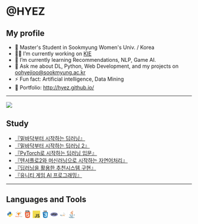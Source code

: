 # @HYEZ

<!-- <img align="right" alt="GIF" src="https://user-images.githubusercontent.com/21326503/102598799-e5eac900-415f-11eb-83ca-80b0c92206dc.JPG" width="240"> -->

<!--
![IMG_1908](https://user-images.githubusercontent.com/21326503/102598799-e5eac900-415f-11eb-83ca-80b0c92206dc.JPG)
-->
## My profile
- 🔭 Master's Student in Sookmyung Women's Univ. / Korea
- 👩‍💻 I’m currently working on [KIE](https://github.com/KIE-LAB/)
- 🌱 I’m currently learning Recommendations, NLP, Game AI.
- 💬 Ask me about DL, Python, Web Development, and my projects on oohyejioo@sookmyung.ac.kr
- ⚡ Fun fact: Artificial intelligence, Data Mining
- 👻 Portfolio: http://hyez.github.io/

***

<a href="https://github.com/HYEZ">
  <img align="center" src="https://github-readme-stats.vercel.app/api?username=HYEZ&hide=prs,issues&count_private=true&show_icons=true&theme=buefy" />
</a>
<!--
<a href="https://github.com/HYEZ">
  <img align="center" src="https://github-readme-stats.vercel.app/api/top-langs/?username=HYEZ&layout=compact&theme=buefy" />
</a>
-->
<br/>

## Study
- [『밑바닥부터 시작하는 딥러닝』](https://github.com/HYEZ/deep-learning-from-scratch)
- [『밑바닥부터 시작하는 딥러닝 2』](https://github.com/HYEZ/deep-learning-from-scratch-2)
- [『PyTorch로 시작하는 딥러닝 입문』](https://github.com/HYEZ/PyTorch-study)
- [『텐서플로2와 머신러닝으로 시작하는 자연어처리』](https://github.com/HYEZ/NLP-study-tf2)
- [『딥러닝을 활용한 추천시스템 구현』](https://github.com/HYEZ/Recsys-with-DL-study)
- [『유니티 게임 AI 프로그래밍』](https://github.com/HYEZ/Game-AI)

<!--
## Study of Recommendation Systems

[![Repo](https://github-readme-stats.vercel.app/api/pin/?username=HYEZ&show_owner=true&repo=Wide-and-Deep-tensorflow-2.0)](https://github.com/HYEZ/Wide-and-Deep-tensorflow-2.0)
[![Repo](https://github-readme-stats.vercel.app/api/pin/?username=HYEZ&show_owner=true&repo=Deep-Youtube-Recommendations)](https://github.com/HYEZ/Deep-Youtube-Recommendations)
[![Repo](https://github-readme-stats.vercel.app/api/pin/?username=HYEZ&show_owner=true&repo=Item2vec-Recommendation-System)](https://github.com/HYEZ/Item2vec-Recommendation-System)
[![Repo](https://github-readme-stats.vercel.app/api/pin/?username=HYEZ&show_owner=true&repo=Factorization-Machines)](https://github.com/HYEZ/Factorization-Machines)
[![Repo](https://github-readme-stats.vercel.app/api/pin/?username=HYEZ&show_owner=true&repo=BPR)](https://github.com/HYEZ/BPR)
[![Repo](https://github-readme-stats.vercel.app/api/pin/?username=HYEZ&show_owner=true&repo=LogisticMF)](https://github.com/HYEZ/LogisticMF)
-->

***
 
## Languages and Tools
<code><img height="20" src="https://raw.githubusercontent.com/github/explore/80688e429a7d4ef2fca1e82350fe8e3517d3494d/topics/python/python.png"></code>
<code><img height="20" src="https://raw.githubusercontent.com/github/explore/80688e429a7d4ef2fca1e82350fe8e3517d3494d/topics/tensorflow/tensorflow.png"></code>
<code><img height="20" src="https://raw.githubusercontent.com/github/explore/80688e429a7d4ef2fca1e82350fe8e3517d3494d/topics/html/html.png"></code>
<code><img height="20" src="https://raw.githubusercontent.com/github/explore/80688e429a7d4ef2fca1e82350fe8e3517d3494d/topics/javascript/javascript.png"></code>
<code><img height="20" src="https://raw.githubusercontent.com/github/explore/80688e429a7d4ef2fca1e82350fe8e3517d3494d/topics/css/css.png"></code>
<code><img height="20" src="https://raw.githubusercontent.com/github/explore/80688e429a7d4ef2fca1e82350fe8e3517d3494d/topics/php/php.png"></code>
<code><img height="20" src="https://raw.githubusercontent.com/github/explore/80688e429a7d4ef2fca1e82350fe8e3517d3494d/topics/mysql/mysql.png"></code>
<code><img height="20" src="https://raw.githubusercontent.com/github/explore/80688e429a7d4ef2fca1e82350fe8e3517d3494d/topics/java/java.png"></code>
